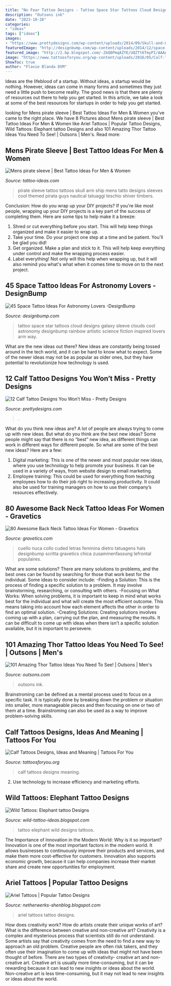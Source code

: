 ```yaml
---
title: "No Fear Tattoo Designs - Tattoo Space Star Tattoos Cloud Designs Galaxy Sleeve Clouds Cool Astronomy Designbump Rainbow Artistic Science Fiction Inspired Lovers Arm Way"
description: "Outsons ink"
date: "2023-10-26"
categories:
- "ideas"
tags: ["ideas"]
images:
- "https://www.prettydesigns.com/wp-content/uploads/2014/09/Skull-and-Owl-Tattoo.jpg"
featuredImage: "http://designbump.com/wp-content/uploads/2014/12/space-star-tattoos-28.jpg"
featured_image: "http://2.bp.blogspot.com/-2bQ8PmqAZYE/UQZTt6TmyPI/AAAAAAAAMqg/Uk7z7pSDpEE/s1600/Img86057_ariel.jpg"
image: "https://www.tattoosforyou.org/wp-content/uploads/2016/05/Calf-Tattoos-Men.jpg"
ShowToc: true
author: "Flavie Blanda DVM"
---
```



Ideas are the lifeblood of a startup. Without ideas, a startup would be nothing. However, ideas can come in many forms and sometimes they just need a little push to become reality. The good news is that there are plenty of resources out there to help you get started. In this article, we take a look at some of the best resources for startups in order to help you get started.

	

		
looking for Mens pirate sleeve | Best Tattoo Ideas For Men &amp; Women you've came to the right place. We have 8 Pictures about Mens pirate sleeve | Best Tattoo Ideas For Men &amp; Women like Ariel Tattoos | Popular Tattoo Designs, Wild Tattoos: Elephant tattoo Designs and also 101 Amazing Thor Tattoo Ideas You Need To See! | Outsons | Men&#039;s. Read more:
		
    
## Mens Pirate Sleeve | Best Tattoo Ideas For Men &amp; Women

<img loading=lazy src="https://tattoo-ideas.com/wp-content/uploads/2018/05/pirate-sleeve-tattoo-768x960.jpg" onerror="this.onerror=null;this.src='https://tse3.mm.bing.net/th?id=OIP.DY2Ib2FcaxYVcX5M9NLqJQHaJQ&amp;pid=15.1';" alt="Mens pirate sleeve | Best Tattoo Ideas For Men &amp; Women">

_Source: tattoo-ideas.com_

>pirate sleeve tattoo tattoos skull arm ship mens tatto designs sleeves cool themed pirata guys nautical tatuaggi teschio shiver timbers. 

	

Conclusion: How do you wrap up your DIY projects?
If you're like most people, wrapping up your DIY projects is a key part of the success of completing them. Here are some tips to help make it a breeze:
1) Shred or cut everything before you start. This will help keep things organized and make it easier to wrap up.
2) Take your time. Do your project one step at a time and be patient. You'll be glad you did!
3) Get organized. Make a plan and stick to it. This will help keep everything under control and make the wrapping process easier.
4) Label everything! Not only will this help when wrapping up, but it will also remind you what's what when it comes time to move on to the next project.

    
## 45 Space Tattoo Ideas For Astronomy Lovers -DesignBump

<img loading=lazy src="http://designbump.com/wp-content/uploads/2014/12/space-star-tattoos-28.jpg" onerror="this.onerror=null;this.src='https://tse1.mm.bing.net/th?id=OIP.wtUYbXxKbqPiJGCR1-b6jgHaJ6&amp;pid=15.1';" alt="45 Space Tattoo Ideas For Astronomy Lovers -DesignBump">

_Source: designbump.com_

>tattoo space star tattoos cloud designs galaxy sleeve clouds cool astronomy designbump rainbow artistic science fiction inspired lovers arm way. 

	

What are the new ideas out there?
New ideas are constantly being tossed around in the tech world, and it can be hard to know what to expect. Some of the newer ideas may not be as popular as older ones, but they have potential to revolutionize how technology is used.

    
## 12 Calf Tattoo Designs You Won’t Miss - Pretty Designs

<img loading=lazy src="https://www.prettydesigns.com/wp-content/uploads/2014/09/Skull-and-Owl-Tattoo.jpg" onerror="this.onerror=null;this.src='https://tse2.mm.bing.net/th?id=OIP.i8J4pYmjaJ_IDvQUxdUl5wHaNJ&amp;pid=15.1';" alt="12 Calf Tattoo Designs You Won’t Miss - Pretty Designs">

_Source: prettydesigns.com_

>. 

	

What do you think new ideas are?
A lot of people are always trying to come up with new ideas. But what do you think are the best new ideas? Some people might say that there is no “best” new idea, as different things can work in different ways for different people. So what are some of the best new ideas? Here are a few: 
1) Digital marketing: This is one of the newer and most popular new ideas, where you use technology to help promote your business. It can be used in a variety of ways, from website design to email marketing. 
2) Employee training: This could be used for everything from teaching employees how to do their job right to increasing productivity. It could also be used for training managers on how to use their company’s resources effectively.

    
## 80 Awesome Back Neck Tattoo Ideas For Women - Gravetics

<img loading=lazy src="https://www.gravetics.com/wp-content/uploads/2016/11/Font-Tattoo-on-neck.jpg" onerror="this.onerror=null;this.src='https://tse2.mm.bing.net/th?id=OIP.gjuXliGaqgEb4NMZhWM0GAHaLl&amp;pid=15.1';" alt="80 Awesome Back Neck Tattoo Ideas For Women - Gravetics">

_Source: gravetics.com_

>cuello nuca collo cuded letras feminina dietro tatuagens hals designbump scritta gravetics chica zusammenfassung lefrontal populaires. 

	

What are some solutions?
There are many solutions to problems, and the best ones can be found by searching for those that work best for the individual. Some ideas to consider include: 
-Finding a Solution: This is the process of finding a specific solution to a problem. It may involve brainstorming, researching, or consulting with others. 
-Focusing on What Works: When solving problems, it is important to keep in mind what works best for the individual and what will create the most efficient outcome. This means taking into account how each element affects the other in order to find an optimal solution. 
-Creating Solutions: Creating solutions involves coming up with a plan, carrying out the plan, and measuring the results. It can be difficult to come up with ideas when there isn't a specific solution available, but it is important to persevere.

    
## 101 Amazing Thor Tattoo Ideas You Need To See! | Outsons | Men&#039;s

<img loading=lazy src="https://outsons.com/wp-content/uploads/2021/02/2020-12-04-02.45.25-2456193684262186634_thortattoo-1024x1024.jpg" onerror="this.onerror=null;this.src='https://tse3.mm.bing.net/th?id=OIP.ZTFXr9AjtY0idwNxapby9AHaHa&amp;pid=15.1';" alt="101 Amazing Thor Tattoo Ideas You Need To See! | Outsons | Men&#039;s">

_Source: outsons.com_

>outsons ink. 

	

Brainstroming can be defined as a mental process used to focus on a specific task. It is typically done by breaking down the problem or situation into smaller, more manageable pieces and then focusing on one or two of them at a time. Brainstroming can also be used as a way to improve problem-solving skills.

    
## Calf Tattoos Designs, Ideas And Meaning | Tattoos For You

<img loading=lazy src="https://www.tattoosforyou.org/wp-content/uploads/2016/05/Calf-Tattoos-Men.jpg" onerror="this.onerror=null;this.src='https://tse3.mm.bing.net/th?id=OIP.AfFgnn-Mk8FypLvNSYg_8wAAAA&amp;pid=15.1';" alt="Calf Tattoos Designs, Ideas and Meaning | Tattoos For You">

_Source: tattoosforyou.org_

>calf tattoos designs meaning. 

	

2. Use technology to increase efficiency and marketing efforts.

    
## Wild Tattoos: Elephant Tattoo Designs

<img loading=lazy src="http://4.bp.blogspot.com/-8G9Kdfxh6jQ/UNB9Jk9kWqI/AAAAAAAABeA/zNatN8tkEaI/s1600/Elephant-Tattoo-20.jpg" onerror="this.onerror=null;this.src='https://tse2.mm.bing.net/th?id=OIP.XeiYZPDdAgtxhqZx2jreSAHaJ4&amp;pid=15.1';" alt="Wild Tattoos: Elephant tattoo Designs">

_Source: wild-tattoo-ideas.blogspot.com_

>tattoo elephant wild designs tattoos. 

	

The Importance of Innovation in the Modern World: Why is it so important?
Innovation is one of the most important factors in the modern world. It allows businesses to continuously improve their products and services, and make them more cost-effective for customers. Innovation also supports economic growth, because it can help companies increase their market share and create new opportunities for employment.

    
## Ariel Tattoos | Popular Tattoo Designs

<img loading=lazy src="http://2.bp.blogspot.com/-2bQ8PmqAZYE/UQZTt6TmyPI/AAAAAAAAMqg/Uk7z7pSDpEE/s1600/Img86057_ariel.jpg" onerror="this.onerror=null;this.src='https://tse2.mm.bing.net/th?id=OIP.hEzWHwqTrm__HVPOv7wfPQHaLf&amp;pid=15.1';" alt="Ariel Tattoos | Popular Tattoo Designs">

_Source: netherwerks-shenblog.blogspot.com_

>ariel tattoos tattoo designs. 

	

How does creativity work? How do artists create their unique works of art? What is the difference between creative and non-creative art?
Creativity is a complex and mysterious process that scientists still do not understand. Some artists say that creativity comes from the need to find a new way to approach an old problem. Creative people are often risk takers, and they often use their imagination to come up with ideas that might not have been thought of before. There are two types of creativity- creative art and non-creative art. Creative art is usually more time-consuming, but it can be rewarding because it can lead to new insights or ideas about the world. Non-creative art is less time-consuming, but it may not lead to new insights or ideas about the world.

